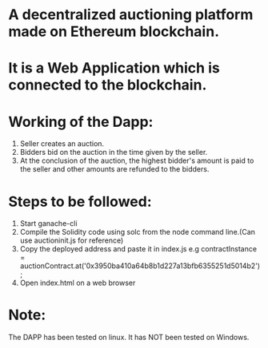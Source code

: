 # A decentralized auctioning platform made on Ethereum blockchain.
# It is a Web Application which is connected to the blockchain.

# Working of the Dapp:

1. Seller creates an auction.
2. Bidders bid on the auction in the time given by the seller.
3. At the conclusion of the auction, the highest bidder's amount is paid to the seller and other amounts are refunded to the bidders.

# Steps to be followed:

1. Start ganache-cli
2. Compile the Solidity code using solc from the node command line.(Can use auctioninit.js for reference)
3. Copy the deployed address and paste it in index.js e.g contractInstance = auctionContract.at('0x3950ba410a64b8b1d227a13bfb6355251d5014b2');
4. Open index.html on a web browser

# Note:

The DAPP has been tested on linux. It has NOT been tested on Windows.
